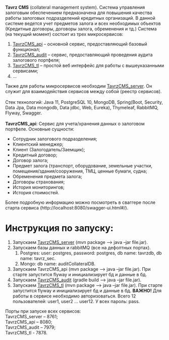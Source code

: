 <strong>Tavrz CMS</strong> (collateral management system).
Система управления залоговым обеспечением предназначена для повышения качества работы залоговых подразделений кредитных организаций. В данной системе ведется учет предметов залога и всех необходимых объектов (Кредитные договоры, договоры залога, обременения и тд.)
Система (на текущий момент) состоит из трех микросервисов:
<ol>
<li><a href="https://github.com/Dmitriy1Fokin/tavrzCMS_api">TavrzCMS_api</a> – основной сервис, предоставляющий базовый функционал;</li>
<li><a href="https://github.com/Dmitriy1Fokin/tavrzCMS_auditCollateral">TavrzCMS_audit</a> – сервис, предоставляющий проведения аудита залогового портфеля;</li>
<li><a href="https://github.com/Dmitriy1Fokin/tavrzCMS_tl">TavrzCMS_tl</a> – простой веб интерфейс для работы с вышеуказанными сервисами;</li>
<li>...</li>
</ol>
Также для работы микросервисов необходим <a href="https://github.com/Dmitriy1Fokin/tavrzCMS_server">TavrzCMS_server</a>. Он служит для взаимодействия сервисов между собой (реестр сервисов).<br><br>
Стек технологий: Java 11, PostgreSQL 10, MongoDB, Spring(Boot, Security, Data Jpa, Data mongodb, Data jdbc, Web, Eureka), Thymeleaf, RabbitMQ, Flyway, Swagger.<br><br>
<strong>TavrzCMS_api</strong>:
Сервис для учета/хранения данных о залоговом портфеле. 
Основные сущности:
<ul>
<li>Сотрудник залогового подразделения;</li>
<li>Клиентский менеджер;</li>
<li>Клиент (Залогодатель/Заемщик);</li>
<li>Кредитный договор;</li>
<li>Договор залога;</li>
<li>Предмет залога (транспорт, оборудование, земельные участки, помещения/здания/сооружения, ТМЦ, ценные бумаги, судна;</li>
<li>Обременения предмета залога;</li>
<li>Договоры страхования;</li>
<li>История мониторингов;</li>
<li>История стоимостей.</li>
</ul>

Более подробную информацию можно посмотреть в сваггере после старта сервиса (http://localhost:8080/swagger-ui.html#/).

# Инструкция по запуску:
<ol>
<li>Запускаем <a href="https://github.com/Dmitriy1Fokin/tavrzCMS_server">TavrzCMS_server</a> (mvn package --> java –jar file.jar).</li>
<li>Запускаем базы данных и rabbitMQ (все на дефолтных портах).
<ol>
<li>Postgres: user: postgres, password: postgres, db name: tavrzdb, db name: tavrz_sec.</li>
<li>Mongo: db name: auditCollateralDB.</li></li>
</ol>
<li>Запускаем TavrzCMS_api (mvn package --> java –jar file.jar). При старте запустится flyway и инициализирует бд и данные в бд. </li>
<li>Запускаем <a href="https://github.com/Dmitriy1Fokin/tavrzCMS_auditCollateral">TavrzCMS_audit</a> (gradle build --> java –jar file.jar). </li>
<li>Запускаем <a href="https://github.com/Dmitriy1Fokin/tavrzCMS_tl">TavrzCMS_tl</a> (mvn package --> java –jar file.jar). При старте запустится flyway и инициализирует бд и данные в бд. <strong>ВАЖНО!</strong> Для работы в сервисе необходимо авторизоваться. Всего 12 пользователей: user1, user2 … user12. У всех пароль: pass.</li>
</ol>


Порты при запуске всех сервисов:<br>
TavrzCMS_server – 8761;<br>
TavrzCMS_api – 8080;<br>
TavrzCMS_audit – 7979;<br>
TavrzCMS_tl - 7878.<br>

